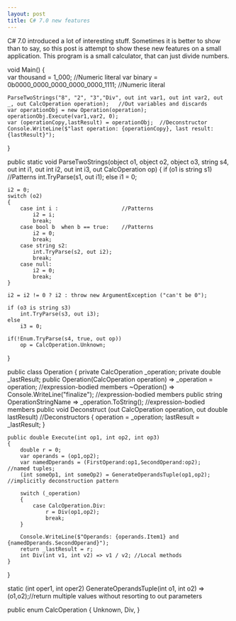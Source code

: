 ```yaml
---
layout: post
title: C# 7.0 new features
---
```


C# 7.0 introduced a lot of interesting stuff. Sometimes it is better to show than to say, so this post is attempt  to show these new features on a small application.
This program is a small calculator, that can just divide numbers.

void Main()
{	
	var thousand = 1_000;							//Numeric literal
	var binary = 0b0000_0000_0000_0000_0000_1111;	//Numeric literal
	
	ParseTwoStrings("8", "2", "3","Div", out int var1, out int var2, out _, out CalcOperation operation);	//Out variables and discards
	var operationObj = new Operation(operation);
	operationObj.Execute(var1,var2, 0);
	var (operationCopy,lastResult) = operationObj;	//Deconstructor
	Console.WriteLine($"last operation: {operationCopy}, last result:{lastResult}");
}

public static void ParseTwoStrings(object o1, object o2, object o3, string s4, out int i1, out int i2, out int i3, out CalcOperation op)
{
	if (o1 is string s1)	//Patterns
		int.TryParse(s1, out i1);
	else
		i1 = 0;

	i2 = 0;
	switch (o2)
	{
		case int i :					//Patterns
			i2 = i;
			break;
		case bool b  when b == true:	//Patterns
			i2 = 0;
			break;
		case string s2:
			int.TryParse(s2, out i2);
			break;
		case null:
			i2 = 0;
			break;
	}
	
	i2 = i2 != 0 ? i2 : throw new ArgumentException ("can't be 0");

	if (o3 is string s3)
		int.TryParse(s3, out i3);
	else
		i3 = 0;

	if(!Enum.TryParse(s4, true, out op))
		op = CalcOperation.Unknown;

}

public class Operation
{
	private CalcOperation _operation;
	private double _lastResult;
	public Operation(CalcOperation operation) => _operation = operation;		//expression-bodied members
	~Operation() => Console.WriteLine("finalize");								//expression-bodied members
	public string OperationStringName => _operation.ToString();					//expression-bodied members
	public void Deconstruct (out CalcOperation operation, out double lastResult)	//Deconstructors
	{
		operation = _operation;
		lastResult = _lastResult;
	}
	
	public double Execute(int op1, int op2, int op3)
	{
		double r = 0;		
		var operands = (op1,op2);									
		var namedDperands = (FirstOperand:op1,SecondOperand:op2);		//named tuples;
		(int someOp1, int someOp2) = GenerateOperandsTuple(op1,op2);	//implicitly deconstruction pattern
		
		switch (_operation)
		{
			case CalcOperation.Div:
				r = Div(op1,op2);
				break;
		}
		
		Console.WriteLine($"Operands: {operands.Item1} and {namedDperands.SecondOperand}");
		return _lastResult = r;
		int Div(int v1, int v2) => v1 / v2;	//Local methods
	}

}


static (int oper1, int oper2) GenerateOperandsTuple(int o1, int o2) => (o1,o2);//return multiple values without resorting to out parameters

public enum CalcOperation
{
	Unknown,
	Div,
}

